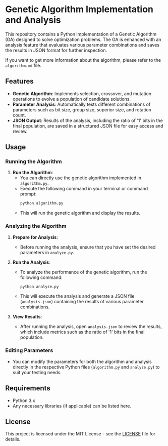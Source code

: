 # Genetic Algorithm Implementation and Analysis

This repository contains a Python implementation of a Genetic Algorithm (GA) designed to solve optimization problems. The GA is enhanced with an analysis feature that evaluates various parameter combinations and saves the results in JSON format for further inspection.

If you want to get more information about the algorithm, please refer to the `algorithm.md` file.

## Features

- **Genetic Algorithm**: Implements selection, crossover, and mutation operations to evolve a population of candidate solutions.
- **Parameter Analysis**: Automatically tests different combinations of parameters such as bit size, group size, superior size, and rotation count.
- **JSON Output**: Results of the analysis, including the ratio of '1' bits in the final population, are saved in a structured JSON file for easy access and review.

## Usage

### Running the Algorithm

1. **Run the Algorithm**:
   - You can directly use the genetic algorithm implemented in `algorithm.py`.
   - Execute the following command in your terminal or command prompt:
     ```bash
     python algorithm.py
     ```
   - This will run the genetic algorithm and display the results.

### Analyzing the Algorithm

1. **Prepare for Analysis**:
   - Before running the analysis, ensure that you have set the desired parameters in `analyze.py`.

2. **Run the Analysis**:
   - To analyze the performance of the genetic algorithm, run the following command:
     ```bash
     python analyze.py
     ```
   - This will execute the analysis and generate a JSON file (`analysis.json`) containing the results of various parameter combinations.

3. **View Results**:
   - After running the analysis, open `analysis.json` to review the results, which include metrics such as the ratio of '1' bits in the final population.

### Editing Parameters

- You can modify the parameters for both the algorithm and analysis directly in the respective Python files (`algorithm.py` and `analyze.py`) to suit your testing needs.

## Requirements

- Python 3.x
- Any necessary libraries (if applicable) can be listed here.

## License

This project is licensed under the MIT License - see the [LICENSE](LICENSE) file for details.
